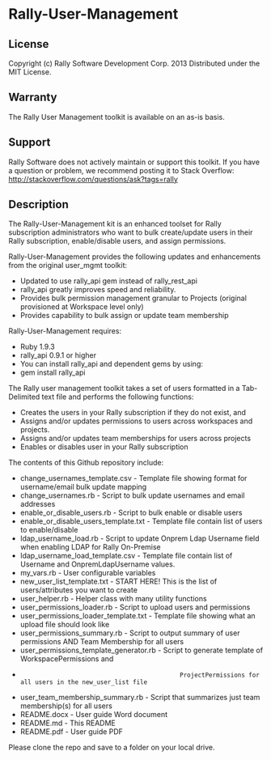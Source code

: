 Rally-User-Management
=====================

## License

Copyright (c) Rally Software Development Corp. 2013 Distributed under the MIT License.

## Warranty

The Rally User Management toolkit is available on an as-is basis. 

## Support

Rally Software does not actively maintain or support this toolkit. If you have a question or problem, we recommend posting it to Stack Overflow: http://stackoverflow.com/questions/ask?tags=rally

## Description

The Rally-User-Management kit is an enhanced toolset for Rally subscription administrators who want to bulk
create/update users in their Rally subscription, enable/disable users, and assign permissions.

Rally-User-Management provides the following updates and enhancements from the original user_mgmt toolkit:

- Updated to use rally_api gem instead of rally_rest_api
- rally_api greatly improves speed and reliability.
- Provides bulk permission management granular to Projects (original provisioned at Workspace level only)
- Provides capability to bulk assign or update team membership

Rally-User-Management requires:
- Ruby 1.9.3
- rally_api 0.9.1 or higher
- You can install rally_api and dependent gems by using:
- gem install rally_api

The Rally user management toolkit takes a set of users formatted in a Tab-Delimited text file
and performs the following functions:
- Creates the users in your Rally subscription if they do not exist, and
- Assigns and/or updates permissions to users across workspaces and projects.
- Assigns and/or updates team memberships for users across projects
- Enables or disables user in your Rally subscription

The contents of this Github repository include:

- change_usernames_template.csv                 - Template file showing format for username/email bulk update mapping
- change_usernames.rb                           - Script to bulk update usernames and email addresses
- enable_or_disable_users.rb                    - Script to bulk enable or disable users
- enable_or_disable_users_template.txt          - Template file contain list of users to enable/disable
- ldap_username_load.rb                         - Script to update Onprem Ldap Username field when enabling LDAP for Rally On-Premise
- ldap_username_load_template.csv               - Template file contain list of Username and OnpremLdapUsername values.
- my_vars.rb                                    - User configurable variables
- new_user_list_template.txt                    - START HERE! This is the list of users/attributes you want to create
- user_helper.rb                                - Helper class with many utility functions
- user_permissions_loader.rb                    - Script to upload users and permissions
- user_permissions_loader_template.txt          - Template file showing what an upload file should look like
- user_permissions_summary.rb                   - Script to output summary of user permissions AND Team Membership for all users
- user_permissions_template_generator.rb        - Script to generate template of WorkspacePermissions and
-                                                 ProjectPermissions for all users in the new_user_list file
- user_team_membership_summary.rb               - Script that summarizes just team membership(s) for all users
- README.docx                                   - User guide Word document
- README.md                                     - This README
- README.pdf                                    - User guide PDF

Please clone the repo and save to a folder on your local drive.